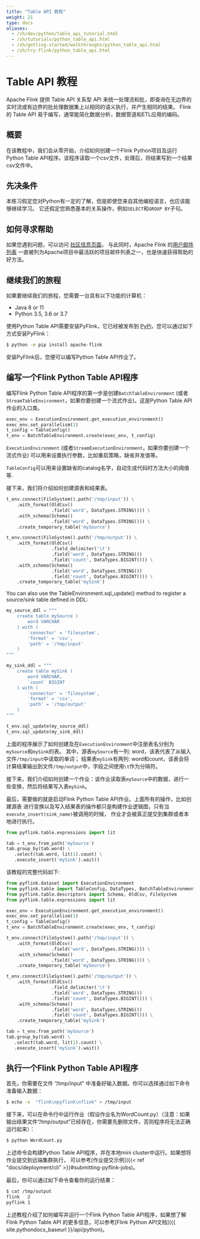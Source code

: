 ```yaml
---
title: "Table API 教程"
weight: 21
type: docs
aliases:
  - /zh/dev/python/table_api_tutorial.html
  - /zh/tutorials/python_table_api.html
  - /zh/getting-started/walkthroughs/python_table_api.html
  - /zh/try-flink/python_table_api.html
---
```

<!--
Licensed to the Apache Software Foundation (ASF) under one
or more contributor license agreements.  See the NOTICE file
distributed with this work for additional information
regarding copyright ownership.  The ASF licenses this file
to you under the Apache License, Version 2.0 (the
"License"); you may not use this file except in compliance
with the License.  You may obtain a copy of the License at

  http://www.apache.org/licenses/LICENSE-2.0

Unless required by applicable law or agreed to in writing,
software distributed under the License is distributed on an
"AS IS" BASIS, WITHOUT WARRANTIES OR CONDITIONS OF ANY
KIND, either express or implied.  See the License for the
specific language governing permissions and limitations
under the License.
-->

# Table API 教程



Apache Flink 提供 Table API 关系型 API 来统一处理流和批，即查询在无边界的实时流或有边界的批处理数据集上以相同的语义执行，并产生相同的结果。 Flink 的 Table API 易于编写，通常能简化数据分析，数据管道和ETL应用的编码。

## 概要

在该教程中，我们会从零开始，介绍如何创建一个Flink Python项目及运行Python Table API程序。该程序读取一个csv文件，处理后，将结果写到一个结果csv文件中。

## 先决条件

本练习假定您对Python有一定的了解，但是即使您来自其他编程语言，也应该能够继续学习。
它还假定您熟悉基本的关系操作，例如`SELECT`和`GROUP BY`子句。

## 如何寻求帮助

如果您遇到问题，可以访问 [社区信息页面](https://flink.apache.org/zh/community.html)。
与此同时，Apache Flink 的[用户邮件列表](https://flink.apache.org/zh/community.html#mailing-lists) 一直被列为Apache项目中最活跃的项目邮件列表之一，也是快速获得帮助的好方法。

## 继续我们的旅程

如果要继续我们的旅程，您需要一台具有以下功能的计算机：

* Java 8 or 11
* Python 3.5, 3.6 or 3.7

使用Python Table API需要安装PyFlink，它已经被发布到 [PyPi](https://pypi.org/project/apache-flink/)，您可以通过如下方式安装PyFlink：

```bash
$ python -m pip install apache-flink
```

安装PyFlink后，您便可以编写Python Table API作业了。

## 编写一个Flink Python Table API程序

编写Flink Python Table API程序的第一步是创建`BatchTableEnvironment`
(或者`StreamTableEnvironment`，如果你要创建一个流式作业)。这是Python Table API作业的入口类。

```python
exec_env = ExecutionEnvironment.get_execution_environment()
exec_env.set_parallelism(1)
t_config = TableConfig()
t_env = BatchTableEnvironment.create(exec_env, t_config)
```

`ExecutionEnvironment` (或者`StreamExecutionEnvironment`，如果你要创建一个流式作业)
可以用来设置执行参数，比如重启策略，缺省并发值等。

`TableConfig`可以用来设置缺省的catalog名字，自动生成代码时方法大小的阈值等.

接下来，我们将介绍如何创建源表和结果表。

```python
t_env.connect(FileSystem().path('/tmp/input')) \
    .with_format(OldCsv()
                 .field('word', DataTypes.STRING())) \
    .with_schema(Schema()
                 .field('word', DataTypes.STRING())) \
    .create_temporary_table('mySource')

t_env.connect(FileSystem().path('/tmp/output')) \
    .with_format(OldCsv()
                 .field_delimiter('\t')
                 .field('word', DataTypes.STRING())
                 .field('count', DataTypes.BIGINT())) \
    .with_schema(Schema()
                 .field('word', DataTypes.STRING())
                 .field('count', DataTypes.BIGINT())) \
    .create_temporary_table('mySink')
```

You can also use the TableEnvironment.sql_update() method to register a source/sink table defined in DDL:
```python
my_source_ddl = """
    create table mySource (
        word VARCHAR
    ) with (
        'connector' = 'filesystem',
        'format' = 'csv',
        'path' = '/tmp/input'
    )
"""

my_sink_ddl = """
    create table mySink (
        word VARCHAR,
        `count` BIGINT
    ) with (
        'connector' = 'filesystem',
        'format' = 'csv',
        'path' = '/tmp/output'
    )
"""

t_env.sql_update(my_source_ddl)
t_env.sql_update(my_sink_ddl)
```

上面的程序展示了如何创建及在`ExecutionEnvironment`中注册表名分别为`mySource`和`mySink`的表。
其中，源表`mySource`有一列: word，该表代表了从输入文件`/tmp/input`中读取的单词；
结果表`mySink`有两列: word和count，该表会将计算结果输出到文件`/tmp/output`中，字段之间使用`\t`作为分隔符。

接下来，我们介绍如何创建一个作业：该作业读取表`mySource`中的数据，进行一些变换，然后将结果写入表`mySink`。

最后，需要做的就是启动Flink Python Table API作业。上面所有的操作，比如创建源表
进行变换以及写入结果表的操作都只是构建作业逻辑图，只有当`execute_insert(sink_name)`被调用的时候，
作业才会被真正提交到集群或者本地进行执行。

```python
from pyflink.table.expressions import lit

tab = t_env.from_path('mySource')
tab.group_by(tab.word) \
   .select(tab.word, lit(1).count) \
   .execute_insert('mySink').wait()
```

该教程的完整代码如下:

```python
from pyflink.dataset import ExecutionEnvironment
from pyflink.table import TableConfig, DataTypes, BatchTableEnvironment
from pyflink.table.descriptors import Schema, OldCsv, FileSystem
from pyflink.table.expressions import lit

exec_env = ExecutionEnvironment.get_execution_environment()
exec_env.set_parallelism(1)
t_config = TableConfig()
t_env = BatchTableEnvironment.create(exec_env, t_config)

t_env.connect(FileSystem().path('/tmp/input')) \
    .with_format(OldCsv()
                 .field('word', DataTypes.STRING())) \
    .with_schema(Schema()
                 .field('word', DataTypes.STRING())) \
    .create_temporary_table('mySource')

t_env.connect(FileSystem().path('/tmp/output')) \
    .with_format(OldCsv()
                 .field_delimiter('\t')
                 .field('word', DataTypes.STRING())
                 .field('count', DataTypes.BIGINT())) \
    .with_schema(Schema()
                 .field('word', DataTypes.STRING())
                 .field('count', DataTypes.BIGINT())) \
    .create_temporary_table('mySink')

tab = t_env.from_path('mySource')
tab.group_by(tab.word) \
   .select(tab.word, lit(1).count) \
   .execute_insert('mySink').wait()
```

## 执行一个Flink Python Table API程序

首先，你需要在文件 “/tmp/input” 中准备好输入数据。你可以选择通过如下命令准备输入数据：

```bash
$ echo -e  "flink\npyflink\nflink" > /tmp/input
```

接下来，可以在命令行中运行作业（假设作业名为WordCount.py）（注意：如果输出结果文件“/tmp/output”已经存在，你需要先删除文件，否则程序将无法正确运行起来）：

```bash
$ python WordCount.py
```

上述命令会构建Python Table API程序，并在本地mini cluster中运行。如果想将作业提交到远端集群执行，
可以参考[作业提交示例]({{< ref "docs/deployment/cli" >}}#submitting-pyflink-jobs)。

最后，你可以通过如下命令查看你的运行结果：

```bash
$ cat /tmp/output
flink	2
pyflink	1
```

上述教程介绍了如何编写并运行一个Flink Python Table API程序，如果想了解Flink Python Table API
的更多信息，可以参考[Flink Python API文档]({{ site.pythondocs_baseurl }}/api/python)。
